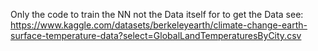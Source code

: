 Only the code to train the NN not the Data itself for to get the Data see: 
https://www.kaggle.com/datasets/berkeleyearth/climate-change-earth-surface-temperature-data?select=GlobalLandTemperaturesByCity.csv